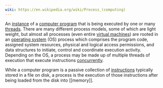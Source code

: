 ```yaml
---
wiki: https://en.wikipedia.org/wiki/Process_(computing)
---
```

An [instance](https://en.wikipedia.org/wiki/Instance_(computer_science) "Instance (computer science)") of a [computer program](https://en.wikipedia.org/wiki/Computer_program "Computer program") that is being executed by one or many [threads](https://en.wikipedia.org/wiki/Thread_(computing) "Thread (computing)"). There are many different process models, some of which are light weight, but almost all processes (even entire [virtual machines](https://en.wikipedia.org/wiki/Virtual_machine "Virtual machine")) are rooted in an [operating system](https://en.wikipedia.org/wiki/Operating_system "Operating system") (OS) process which comprises the program code, assigned system resources, physical and logical access permissions, and data structures to initiate, control and coordinate execution activity. Depending on the OS, a process may be made up of multiple threads of execution that execute instructions [concurrently](https://en.wikipedia.org/wiki/Concurrency_(computer_science) "Concurrency (computer science)").

While a computer program is a passive collection of [instructions](https://en.wikipedia.org/wiki/Instruction_set "Instruction set") typically stored in a file on disk, a process is the execution of those instructions after being loaded from the disk into [[memory]].